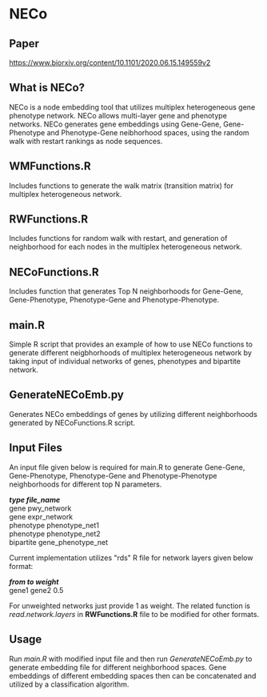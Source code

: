 # NECo
## Paper
https://www.biorxiv.org/content/10.1101/2020.06.15.149559v2
## What is NECo?
NECo is a node embedding tool that utilizes multiplex heterogeneous gene phenotype network. NECo allows multi-layer gene and phenotype networks. NECo generates gene embeddings using Gene-Gene, Gene-Phenotype and Phenotype-Gene neibhorhood spaces, using the random walk with restart rankings as node sequences.

## WMFunctions.R
Includes functions to generate the walk matrix (transition matrix) for multiplex heterogeneous network.

## RWFunctions.R
Includes functions for random walk with restart, and generation of neighborhood for each nodes in the multiplex heterogeneous network. 

## NECoFunctions.R
Includes function that generates Top N neighborhoods for Gene-Gene, Gene-Phenotype, Phenotype-Gene and Phenotype-Phenotype.

## main.R
Simple R script that provides an example of how to use NECo functions to generate different neigbhorhoods of multiplex heterogeneous network by taking input of individual networks of genes, phenotypes and bipartite network.

## GenerateNECoEmb.py
Generates NECo embeddings of genes by utilizing different neighborhoods generated by NECoFunctions.R script.

## Input Files
An input file given below is required for main.R to generate Gene-Gene, Gene-Phenotype, Phenotype-Gene and Phenotype-Phenotype neighborhoods for different top N parameters. <br>

_**type	file_name**_<br>
gene	pwy_network<br>
gene	expr_network<br>
phenotype	phenotype_net1<br>
phenotype	phenotype_net2<br>
bipartite	gene_phenotype_net<br>

Current implementation utilizes "rds" R file for network layers given below format:<br>

_**from to weight**_<br>
gene1 gene2 0.5<br>

For unweighted networks just provide 1 as weight. The related function is _read.network.layers_ in **RWFunctions.R** file to be modified for other formats.

## Usage

Run _main.R_ with modified input file and then run  _GenerateNECoEmb.py_ to generate embedding file for different neighborhood spaces. Gene embeddings of different embedding spaces then can be concatenated and utilized by a classification algorithm.
